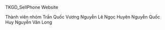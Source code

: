 TKGD_SellPhone Website

Thành viên nhóm
Trần Quốc Vương 
Nguyễn Lê Ngọc Huyên 
Nguyễn Quốc Huy 
Nguyễn Văn Long 
